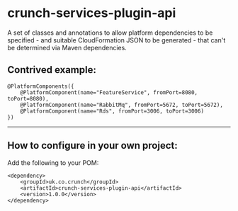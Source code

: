 # crunch-services-plugin-api

A set of classes and annotations to allow platform dependencies to be specified - and suitable CloudFormation JSON to be generated - that can't be determined via Maven dependencies.

## Contrived example:

    @PlatformComponents({
        @PlatformComponent(name="FeatureService", fromPort=8080, toPort=8080),
        @PlatformComponent(name="RabbitMq", fromPort=5672, toPort=5672),
        @PlatformComponent(name="Rds", fromPort=3006, toPort=3006)
    })

----

## How to configure in your own project:

Add the following to your POM:

    <dependency>
        <groupId>uk.co.crunch</groupId>
        <artifactId>crunch-services-plugin-api</artifactId>
        <version>1.0.0</version>
    </dependency>
